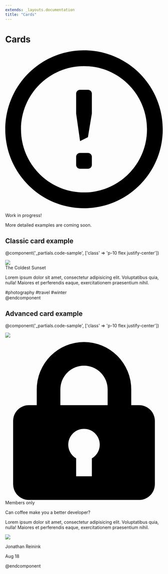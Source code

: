 ```yaml
---
extends: _layouts.documentation
title: "Cards"
---
```


# Cards

<div class="mt-8">
  <div class="bg-blue-lightest border-l-4 border-blue-light rounded-b text-blue-darkest px-4 py-3">
    <div class="flex">
      <div class="py-1">
        <svg class="h-6 w-6 text-blue-light mr-4" xmlns="http://www.w3.org/2000/svg" viewBox="0 0 20 20"><path d="M10 20C4.477 20 0 15.523 0 10S4.477 0 10 0s10 4.477 10 10-4.477 10-10 10zm0-2c4.418 0 8-3.582 8-8s-3.582-8-8-8-8 3.582-8 8 3.582 8 8 8zm-.5-5h1c.276 0 .5.224.5.5v1c0 .276-.224.5-.5.5h-1c-.276 0-.5-.224-.5-.5v-1c0-.276.224-.5.5-.5zm0-8h1c.276 0 .5.224.5.5V8l-.5 3-1 .5L9 8V5.5c0-.276.224-.5.5-.5z"/></svg>
      </div>
      <div>
        <p class="font-semibold">Work in progress!</p>
        <p class="text-sm">More detailed examples are coming soon.</p>
      </div>
    </div>
  </div>
</div>

## Classic card example

@component('_partials.code-sample', ['class' => 'p-10 flex justify-center'])
<div class="max-w-sm rounded overflow-hidden shadow-lg">
    <img class="w-full" src="/img/card-top.jpg">
    <div class="px-6 py-4">
        <div class="font-bold text-xl mb-2">The Coldest Sunset</div>
        <p class="text-slate text-base">
            Lorem ipsum dolor sit amet, consectetur adipisicing elit. Voluptatibus quia, nulla! Maiores et perferendis eaque, exercitationem praesentium nihil.
        </p>
    </div>
    <div class="px-6 py-4">
        <span class="inline-block bg-smoke-light rounded-full px-3 py-1 text-sm font-semibold text-slate mr-2">#photography</span>
        <span class="inline-block bg-smoke-light rounded-full px-3 py-1 text-sm font-semibold text-slate mr-2">#travel</span>
        <span class="inline-block bg-smoke-light rounded-full px-3 py-1 text-sm font-semibold text-slate">#winter</span>
    </div>
</div>
@endcomponent

## Advanced card example

@component('_partials.code-sample', ['class' => 'p-10 flex justify-center'])
<div class="max-w-md flex">
    <div class="rounded-l w-128 text-center overflow-hidden">
        <img class="block h-64" src="/img/card-left.jpg">
    </div>
    <div class="border-t border-r border-b border-smoke rounded-r p-4 flex flex-col justify-between">
        <div>
            <p class="text-sm text-slate-light flex items-center">
                <svg class="text-slate-lighter w-3 h-3 mr-2" xmlns="http://www.w3.org/2000/svg" viewBox="0 0 20 20"><path d="M4 8V6a6 6 0 1 1 12 0v2h1a2 2 0 0 1 2 2v8a2 2 0 0 1-2 2H3a2 2 0 0 1-2-2v-8c0-1.1.9-2 2-2h1zm5 6.73V17h2v-2.27a2 2 0 1 0-2 0zM7 6v2h6V6a3 3 0 0 0-6 0z"/></svg>
                Members only
            </p>
            <div class="font-bold text-xl mb-2">Can coffee make you a better developer?</div>
            <p class="text-slate text-base">Lorem ipsum dolor sit amet, consectetur adipisicing elit. Voluptatibus quia, nulla! Maiores et perferendis eaque, exercitationem praesentium nihil.</p>
        </div>
        <div class="flex items-center">
            <img class="w-10 h-10 rounded-full mr-4" src="https://pbs.twimg.com/profile_images/885868801232961537/b1F6H4KC_400x400.jpg">
            <div class="text-sm">
                <p class="text-slate-darker leading-none">Jonathan Reinink</p>
                <p class="text-slate-light">Aug 18</p>
            </div>
        </div>
    </div>
</div>
@endcomponent
